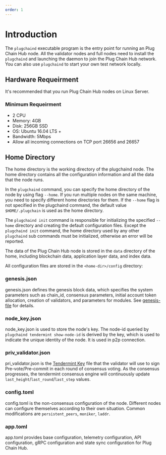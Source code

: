 ```yaml
---
order: 1
---
```


# Introduction

The `plugchaind` executable program is the entry point for running an Plug Chain Hub node. All the validator nodes and full nodes need to install the `plugchaind` and launching the daemon to join the Plug Chain Hub network. You can also use `plugchaind` to start your own test network locally.

## Hardware Requeirment

It's recommended that you run Plug Chain Hub nodes on Linux Server.

### Minimum Requeirment

- 2 CPU
- Memory: 4GB
- Disk: 256GB SSD
- OS: Ubuntu 16.04 LTS +
- Bandwidth: 5Mbps
- Allow all incoming connections on TCP port 26656 and 26657

## Home Directory

The home directory is the working directory of the plugchaind node. The home directory contains all the configuration information and all the data that the node runs.

In the `plugchaind` command, you can specify the home directory of the node by using flag `--home`. If you run multiple nodes on the same machine, you need to specify different home directories for them. If the `--home` flag is not specified in the plugchaind command, the default value `$HOME/.plugchain` is used as the home directory.

The `plugchaind init` command is responsible for initializing the specified `--home` directory and creating the default configuration files. Except the `plugchaind init` command, the home directory used by any other `plugchaind` sub commands must be initialized, otherwise an error will be reported.

The data of the Plug Chain Hub node is stored in the `data` directory of the home, including blockchain data, application layer data, and index data.

All configuration files are stored in the `<home-dir>/config` directory:

### genesis.json

genesis.json defines the genesis block data, which specifies the system parameters such as chain_id, consensus parameters, initial account token allocation, creation of validators, and parameters for modules. See [genesis-file](../concepts/genesis-file.md) for details.

### node_key.json

node_key.json is used to store the node's key. The node-id queried by `plugchaind tendermint show-node-id` is derived by the key, which is used to indicate the unique identity of the node. It is used in p2p connection.

### priv_validator.json

pri_validator.json is the [Tendermint Key](../concepts/validator-faq.md#tendermint-key) file that the validator will use to sign Pre-vote/Pre-commit in each round of consensus voting. As the consensus progresses, the tendermint consensus engine will continuously update `last_height`/`last_round`/`last_step` values.

### config.toml

config.toml is the non-consensus configuration of the node. Different nodes can configure themselves according to their own situation. Common modifications are `persistent_peers`, `moniker`, `laddr`.

### app.toml

app.toml provides base configuration, telemetry configuration, API configuration, gRPC configuration and state sync configuration for Plug Chain Hub.
